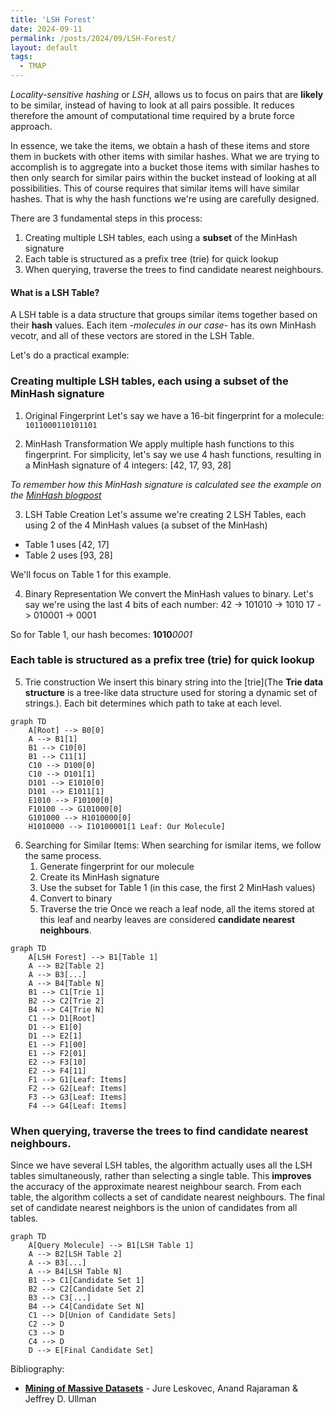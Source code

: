 ```yaml
---
title: 'LSH Forest'
date: 2024-09-11
permalink: /posts/2024/09/LSH-Forest/
layout: default
tags:
  - TMAP
---
```

*Locality-sensitive hashing* or _LSH_, allows us to focus on pairs that are **likely** to be similar, instead of having to look at all pairs possible. It reduces therefore the amount of computational time required by a brute force approach. 

In essence, we take the items, we obtain a hash of these items and store them in buckets with other items with similar hashes.  What we are trying to accomplish is to aggregate into a bucket those items with similar hashes to then only search for similar pairs within the bucket instead of looking at all possibilities. This of course requires that similar items will have similar hashes. That is why the hash functions we're using are carefully designed. 

There are 3 fundamental steps in this process:

1. Creating multiple LSH tables, each using a **subset** of the MinHash signature
2. Each table is structured as a prefix tree (trie) for quick lookup
3. When querying, traverse the trees to find candidate nearest neighbours. 

#### What is a LSH Table? 
A LSH table is a data structure that groups similar items together based on their **hash** values. Each item -_molecules in our case-_ has its own MinHash vecotr, and all of these vectors are stored in the LSH Table. 

Let's do a practical example: 

### Creating multiple LSH tables, each using a **subset** of the MinHash signature
1. Original Fingerprint
Let's say we have a 16-bit fingerprint for a molecule: 
`1011000110101101`

2. MinHash Transformation 
We apply multiple hash functions to this fingerprint. For simplicity, let's say we use 4 hash functions, resulting in a MinHash signature of 4 integers: [42, 17, 93, 28]
 
 *To remember how this MinHash signature is calculated see the example on the [MinHash blogpost](https://afloresep.github.io/posts/2024/09/MinHashing/)*

3. LSH Table Creation Let's assume we're creating 2 LSH Tables, each using 2 of the 4 MinHash values (a subset of the MinHash)

- Table 1 uses [42, 17]
- Table 2 uses [93, 28]

We'll focus on Table 1 for this example.

4. Binary Representation 
We convert the MinHash values to binary. Let's say we're using the last 4 bits of each number: 42 -> 101010 -> 1010 17 -> 010001 -> 0001

So for Table 1, our hash becomes: **1010***0001*

### Each table is structured as a prefix tree (trie) for quick lookup
5. Trie construction
We insert this binary string into the [trie](The ****Trie data structure**** is a tree-like data structure used for storing a dynamic set of strings.). Each bit determines which path to take at each level.

```mermaid
graph TD
    A[Root] --> B0[0]
    A --> B1[1]
    B1 --> C10[0]
    B1 --> C11[1]
    C10 --> D100[0]
    C10 --> D101[1]
    D101 --> E1010[0]
    D101 --> E1011[1]
    E1010 --> F10100[0]
    F10100 --> G101000[0]
    G101000 --> H1010000[0]
    H1010000 --> I10100001[1 Leaf: Our Molecule]
```
6. Searching for Similar Items: 
When searching for ismilar items, we follow the same process. 
	1. Generate fingerprint for our molecule 
	2. Create its MinHash signature
	3. Use the subset for Table 1 (in this case, the first 2 MinHash values) 
	4. Convert to binary
	5. Traverse the trie
Once we reach a leaf node, all the items stored at this leaf and nearby leaves are considered **candidate nearest neighbours**. 

```mermaid
graph TD
    A[LSH Forest] --> B1[Table 1]
    A --> B2[Table 2]
    A --> B3[...]
    A --> B4[Table N]
    B1 --> C1[Trie 1]
    B2 --> C2[Trie 2]
    B4 --> C4[Trie N]
    C1 --> D1[Root]
    D1 --> E1[0]
    D1 --> E2[1]
    E1 --> F1[00]
    E1 --> F2[01]
    E2 --> F3[10]
    E2 --> F4[11]
    F1 --> G1[Leaf: Items]
    F2 --> G2[Leaf: Items]
    F3 --> G3[Leaf: Items]
    F4 --> G4[Leaf: Items]
```

### When querying, traverse the trees to find candidate nearest neighbours. 
Since we have several LSH tables, the algorithm actually uses all the LSH tables simultaneously, rather than selecting a single table. This **improves** the accuracy of the approximate nearest neighbour search. From each table, the algorithm collects a set of candidate nearest neighbours. The final set of candidate nearest neighbors is the union of candidates from all tables.
```mermaid
graph TD
    A[Query Molecule] --> B1[LSH Table 1]
    A --> B2[LSH Table 2]
    A --> B3[...]
    A --> B4[LSH Table N]
    B1 --> C1[Candidate Set 1]
    B2 --> C2[Candidate Set 2]
    B3 --> C3[...]
    B4 --> C4[Candidate Set N]
    C1 --> D[Union of Candidate Sets]
    C2 --> D
    C3 --> D
    C4 --> D
    D --> E[Final Candidate Set]
```
Bibliography: 
- **[Mining of Massive Datasets](http://infolab.stanford.edu/~ullman/mmds/book0n.pdf)** - Jure Leskovec, Anand Rajaraman & Jeffrey D. Ullman 
